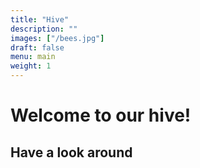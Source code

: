 ```yaml
---
title: "Hive"
description: ""
images: ["/bees.jpg"]
draft: false 
menu: main
weight: 1 
---
```


# Welcome to our hive!
## Have a look around
